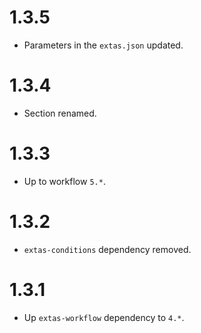 # 1.3.5

- Parameters in the `extas.json` updated.

# 1.3.4

- Section renamed.

# 1.3.3

- Up to workflow `5.*`.

# 1.3.2

- `extas-conditions` dependency removed.

# 1.3.1

- Up `extas-workflow` dependency to `4.*`. 